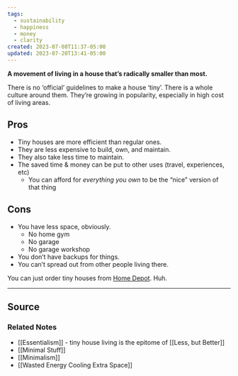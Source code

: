 ```yaml
---
tags:
  - sustainability
  - happiness
  - money
  - clarity
created: 2023-07-08T11:37-05:00
updated: 2023-07-20T13:41-05:00
---
```

**A movement of living in a house that’s radically smaller than most.**

There is no ‘official’ guidelines to make a house ‘tiny’. There is a whole culture around them. They’re growing in popularity, especially in high cost of living areas.

## Pros

- Tiny houses are more efficient than regular ones.
- They are less expensive to build, own, and maintain.
- They also take less time to maintain.
- The saved time & money can be put to other uses (travel, experiences, etc)
    - You can afford for *everything you own* to be the “nice” version of that thing

## Cons

- You have less space, obviously.
    - No home gym
    - No garage
    - No garage workshop
- You don’t have backups for things.
- You can’t spread out from other people living there.

You can just order tiny houses from [Home Depot](https://www.homedepot.com/p/Wave-ADU-1-Bedroom-305-sq-ft-Tiny-Home-Steel-Frame-Building-Kit-Cabin-Guest-house-TWV1B270/321417497?source=shoppingads&locale=en-US&&mtc=SHOPPING-CM-CML-GGL-D21-021_003_DIM_LUMBER-NA-NA-NA-SMART-2996800-NA-NA-NA-NBR-NA-NA-NEW-D21New_Active&cm_mmc=SHOPPING-CM-CML-GGL-D21-021_003_DIM_LUMBER-NA-NA-NA-SMART-2996800-NA-NA-NA-NBR-NA-NA-NEW-D21New_Active-71700000093711346-58700007799976626-92700070867243637&gclid=Cj0KCQjw54iXBhCXARIsADWpsG8u5siJDGpwpIXFLOXgxqrrqndpVeR-CKwiINKBU8sBfT_iIpMV29saAlm-EALw_wcB&gclsrc=aw.ds). Huh.

---

## Source


### Related Notes
- [[Essentialism]] - tiny house living is the epitome of [[Less, but Better]] 
- [[Minimal Stuff]] 
- [[Minimalism]] 
- [[Wasted Energy Cooling Extra Space]]